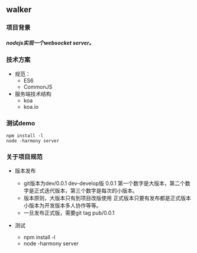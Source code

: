 ## walker

### 项目背景

##### nodejs实现一个websocket server。

### 技术方案

* 规范：
    * ES6
    * CommonJS
* 服务端技术结构
    * koa
    * koa.io
### 测试demo
```
npm install -l
node -harmony server
```

### 关于项目规范

* 版本发布
    * git版本为dev/0.0.1 dev-develop版 0.0.1 第一个数字是大版本，第二个数字是正式迭代版本，第三个数字是每次的小版本。
    * 版本原则，大版本只有到项目改版使用 正式版本只要有发布都是正式版本 小版本为开发版本多人协作等等。
    * 一旦发布正式版，需要git tag pub/0.0.1

* 测试
    * npm install -l
    * node -harmony server
